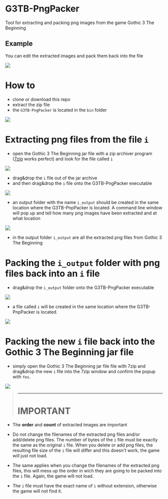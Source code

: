 # G3TB-PngPacker
Tool for extracting and packing png images from the game Gothic 3 The Beginning

## Example
You can edit the extracted images and pack them back into the file

![](readme/screenshot_01.png)

# How to
- clone or download this repo
- extract the zip file
- the `G3TB-PngPacker` is located in the `bin` folder

![](readme/screenshot_02.png)

# Extracting png files from the file `i`
- open the Gothic 3 The Beginning jar file with a zip archiver program ([7zip](https://www.7-zip.de/) works perfect) and look for the file called `i`

![](readme/screenshot_03.png)

- drag&drop the `i` file out of the jar archive
- and then drag&drop the `i` file onto the G3TB-PngPacker executable

![](readme/screenshot_04.png)

- an output folder with the name `i_output` should be created in the same location where the G3TB-PnpPacker is located. A command line window will pop up and tell how many png images have been extracted and at what location

![](readme/screenshot_05.png)

- in the output folder `i_output` are all the extracted png files from Gothic 3 The Beginning

# Packing the `i_output` folder with png files back into an `i` file
- drag&drop the `i_output` folder onto the G3TB-PngPacker executable

![](readme/screenshot_06.png)

- a file called `i` will be created in the same location where the G3TB-PnpPacker is located.

![](readme/screenshot_07.png)

# Packing the new `i` file back into the Gothic 3 The Beginning jar file
- simply open the Gothic 3 The Beginning jar file file with 7zip and drag&drop the new `i` file into the 7zip window and confirm the popup with `Yes`.

![](readme/screenshot_08.png)

>**************
># **IMPORTANT**

- The **order** and **count** of extracted images are important
- Do not change the filenames of the extracted png files and/or add/delete png files. The number of bytes of the `i` file must be exactly the same as the original `i` file. When you delete or add png files, the resulting file size of the `i` file will differ and this doesn't work, the game will just not load.

- The same applies when you change the filenames of the extracted png files, this will mess up the order in wich they are going to be packed into the `i` file. Again, the game will not load.

- The `i` file must have the exact name of `i` without extension, otherwise the game will not find it.
